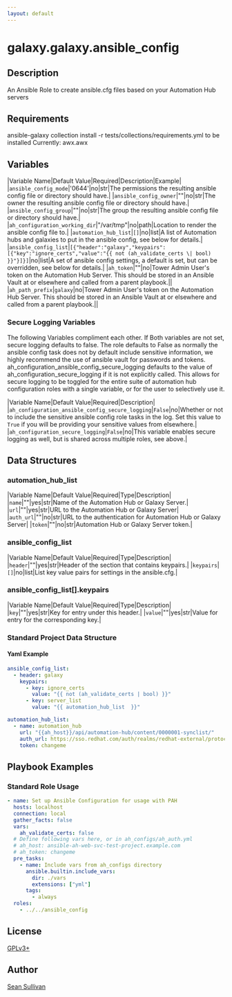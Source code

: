 ```yaml
---
layout: default
---
```


# galaxy.galaxy.ansible_config

## Description

An Ansible Role to create ansible.cfg files based on your Automation Hub servers

## Requirements

ansible-galaxy collection install -r tests/collections/requirements.yml to be installed
Currently:
  awx.awx

## Variables

|Variable Name|Default Value|Required|Description|Example|
|`ansible_config_mode`|'0644'|no|str|The permissions the resulting ansible config file or directory should have.|
|`ansible_config_owner`|""|no|str|The owner the resulting ansible config file or directory should have.|
|`ansible_config_group`|""|no|str|The group the resulting ansible config file or directory should have.|
|`ah_configuration_working_dir`|"/var/tmp"|no|path|Location to render the ansible config file to.|
|`automation_hub_list`|`[]`|no|list|A list of Automation hubs and galaxies to put in the ansible config, see below for details.|
|`ansible_config_list`|`[{"header":"galaxy","keypairs":[{"key":"ignore_certs","value":"{{ not (ah_validate_certs \| bool) }}"}]}]`|no|list|A set of ansible config settings, a default is set, but can be overridden, see below for details.|
|`ah_token`|""|no|Tower Admin User's token on the Automation Hub Server.  This should be stored in an Ansible Vault at or elsewhere and called from a parent playbook.||
|`ah_path_prefix`|`galaxy`|no|Tower Admin User's token on the Automation Hub Server.  This should be stored in an Ansible Vault at or elsewhere and called from a parent playbook.||

### Secure Logging Variables

The following Variables compliment each other.
If Both variables are not set, secure logging defaults to false.
The role defaults to False as normally the ansible config task does not by default include sensitive information, we highly recommend the use of ansible vault for passwords and tokens.
ah_configuration_ansible_config_secure_logging defaults to the value of ah_configuration_secure_logging if it is not explicitly called. This allows for secure logging to be toggled for the entire suite of automation hub configuration roles with a single variable, or for the user to selectively use it.

|Variable Name|Default Value|Required|Description|
|`ah_configuration_ansible_config_secure_logging`|`False`|no|Whether or not to include the sensitive ansible config role tasks in the log.  Set this value to `True` if you will be providing your sensitive values from elsewhere.|
|`ah_configuration_secure_logging`|`False`|no|This variable enables secure logging as well, but is shared across multiple roles, see above.|

## Data Structures

### automation_hub_list

|Variable Name|Default Value|Required|Type|Description|
|`name`|""|yes|str|Name of the Automation Hub or Galaxy Server.|
|`url`|""|yes|str|URL to the Automation Hub or Galaxy Server|
|`auth_url`|""|no|str|URL to the authentication for Automation Hub or Galaxy Server|
|`token`|""|no|str|Automation Hub or Galaxy Server token.|

### ansible_config_list

|Variable Name|Default Value|Required|Type|Description|
|`header`|""|yes|str|Header of the section that contains keypairs.|
|`keypairs`|`[]`|no|list|List key value pairs for settings in the ansible.cfg.|

### ansible_config_list[].keypairs

|Variable Name|Default Value|Required|Type|Description|
|`key`|""|yes|str|Key for entry under this header.|
|`value`|""|yes|str|Value for entry for the corresponding key.|

### Standard Project Data Structure

#### Yaml Example

```yaml
ansible_config_list:
  - header: galaxy
    keypairs:
      - key: ignore_certs
        value: "{{ not (ah_validate_certs | bool) }}"
      - key: server_list
        value: "{{ automation_hub_list  }}"

automation_hub_list:
  - name: automation_hub
    url: "{{ah_host}}/api/automation-hub/content/0000001-synclist/"
    auth_url: https://sso.redhat.com/auth/realms/redhat-external/protocol/openid-connect/token
    token: changeme
```

## Playbook Examples

### Standard Role Usage

```yaml
- name: Set up Ansible Configuration for usage with PAH
  hosts: localhost
  connection: local
  gather_facts: false
  vars:
    ah_validate_certs: false
  # Define following vars here, or in ah_configs/ah_auth.yml
  # ah_host: ansible-ah-web-svc-test-project.example.com
  # ah_token: changeme
  pre_tasks:
    - name: Include vars from ah_configs directory
      ansible.builtin.include_vars:
        dir: ./vars
        extensions: ["yml"]
      tags:
        - always
  roles:
    - ../../ansible_config
```

## License

[GPLv3+](https://github.com/ansible/galaxy_collection#licensing)

## Author

[Sean Sullivan](https://github.com/sean-m-sullivan/)
